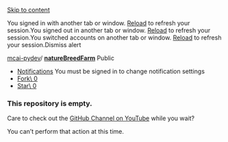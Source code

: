 [Skip to content](https://github.com/mcai-pydev/natureBreedFarm#start-of-content)

You signed in with another tab or window. [Reload](https://github.com/mcai-pydev/natureBreedFarm) to refresh your session.You signed out in another tab or window. [Reload](https://github.com/mcai-pydev/natureBreedFarm) to refresh your session.You switched accounts on another tab or window. [Reload](https://github.com/mcai-pydev/natureBreedFarm) to refresh your session.Dismiss alert

[mcai-pydev](https://github.com/mcai-pydev)/ **[natureBreedFarm](https://github.com/mcai-pydev/natureBreedFarm)** Public

- [Notifications](https://github.com/login?return_to=%2Fmcai-pydev%2FnatureBreedFarm) You must be signed in to change notification settings
- [Fork\\
0](https://github.com/login?return_to=%2Fmcai-pydev%2FnatureBreedFarm)
- [Star\\
0](https://github.com/login?return_to=%2Fmcai-pydev%2FnatureBreedFarm)


### This repository is empty.

Care to check out the [GitHub Channel on YouTube](https://youtube.com/GitHub) while you wait?


You can’t perform that action at this time.